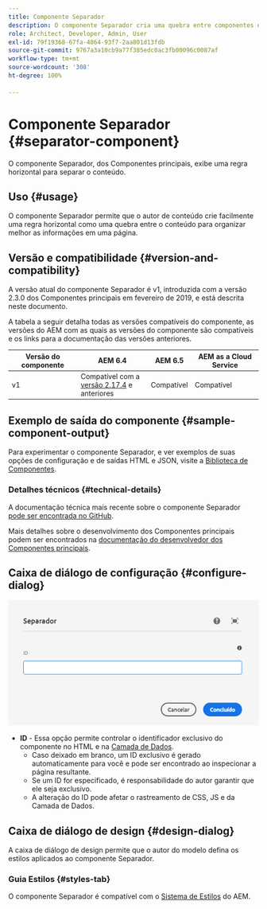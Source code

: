 ```yaml
---
title: Componente Separador
description: O componente Separador cria uma quebra entre componentes em uma página
role: Architect, Developer, Admin, User
exl-id: 79f19368-67fa-4864-93f7-2aa801d13fdb
source-git-commit: 9767a3a10cb9a77f385edc0ac3fb00096c0087af
workflow-type: tm+mt
source-wordcount: '308'
ht-degree: 100%

---
```


# Componente Separador {#separator-component}

O componente Separador, dos Componentes principais, exibe uma regra horizontal para separar o conteúdo.

## Uso {#usage}

O componente Separador permite que o autor de conteúdo crie facilmente uma regra horizontal como uma quebra entre o conteúdo para organizar melhor as informações em uma página.

## Versão e compatibilidade {#version-and-compatibility}

A versão atual do componente Separador é v1, introduzida com a versão 2.3.0 dos Componentes principais em fevereiro de 2019, e está descrita neste documento.

A tabela a seguir detalha todas as versões compatíveis do componente, as versões do AEM com as quais as versões do componente são compatíveis e os links para a documentação das versões anteriores.

| Versão do componente | AEM 6.4 | AEM 6.5 | AEM as a Cloud Service |
|---|---|---|---|
| v1 | Compatível  com a <br>[versão 2.17.4](/help/versions.md) e anteriores | Compatível | Compatível |

## Exemplo de saída do componente {#sample-component-output}

Para experimentar o componente Separador, e ver exemplos de suas opções de configuração e de saídas HTML e JSON, visite a [Biblioteca de Componentes](https://adobe.com/go/aem_cmp_library_separator_br).

### Detalhes técnicos {#technical-details}

A documentação técnica mais recente sobre o componente Separador [pode ser encontrada no GitHub](https://adobe.com/go/aem_cmp_tech_separator_v1_br).

Mais detalhes sobre o desenvolvimento dos Componentes principais podem ser encontrados na [documentação do desenvolvedor dos Componentes principais](/help/developing/overview.md).

## Caixa de diálogo de configuração {#configure-dialog}

![Caixa de diálogo de edição do componente Separador](/help/assets/separator-edit.png)

* **ID** - Essa opção permite controlar o identificador exclusivo do componente no HTML e na [Camada de Dados](/help/developing/data-layer/overview.md).
   * Caso deixado em branco, um ID exclusivo é gerado automaticamente para você e pode ser encontrado ao inspecionar a página resultante.
   * Se um ID for especificado, é responsabilidade do autor garantir que ele seja exclusivo.
   * A alteração do ID pode afetar o rastreamento de CSS, JS e da Camada de Dados.

## Caixa de diálogo de design {#design-dialog}

A caixa de diálogo de design permite que o autor do modelo defina os estilos aplicados ao componente Separador.

### Guia Estilos {#styles-tab}

O componente Separador é compatível com o [Sistema de Estilos](/help/get-started/authoring.md#component-styling) do AEM.
